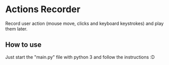 # Actions Recorder
Record user action (mouse move, clicks and keyboard keystrokes) and play them later.

## How to use
Just start the "main.py" file with python 3 and follow the instructions :D
